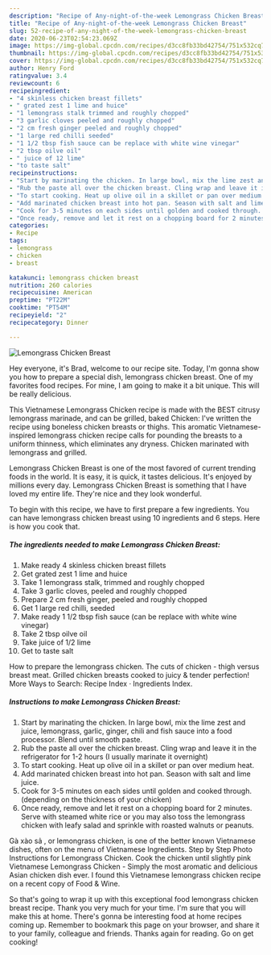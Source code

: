 ```yaml
---
description: "Recipe of Any-night-of-the-week Lemongrass Chicken Breast"
title: "Recipe of Any-night-of-the-week Lemongrass Chicken Breast"
slug: 52-recipe-of-any-night-of-the-week-lemongrass-chicken-breast
date: 2020-06-23T02:54:23.069Z
image: https://img-global.cpcdn.com/recipes/d3cc8fb33bd42754/751x532cq70/lemongrass-chicken-breast-recipe-main-photo.jpg
thumbnail: https://img-global.cpcdn.com/recipes/d3cc8fb33bd42754/751x532cq70/lemongrass-chicken-breast-recipe-main-photo.jpg
cover: https://img-global.cpcdn.com/recipes/d3cc8fb33bd42754/751x532cq70/lemongrass-chicken-breast-recipe-main-photo.jpg
author: Henry Ford
ratingvalue: 3.4
reviewcount: 6
recipeingredient:
- "4 skinless chicken breast fillets"
- " grated zest 1 lime and huice"
- "1 lemongrass stalk trimmed and roughly chopped"
- "3 garlic cloves peeled and roughly chopped"
- "2 cm fresh ginger peeled and roughly chopped"
- "1 large red chilli seeded"
- "1 1/2 tbsp fish sauce can be replace with white wine vinegar"
- "2 tbsp oilve oil"
- " juice of 12 lime"
- "to taste salt"
recipeinstructions:
- "Start by marinating the chicken. In large bowl, mix the lime zest and juice, lemongrass, garlic, ginger, chili and fish sauce into a food processor. Blend until smooth paste."
- "Rub the paste all over the chicken breast. Cling wrap and leave it in the refrigerator for 1-2 hours (I usually marinate it overnight)"
- "To start cooking. Heat up olive oil in a skillet or pan over medium heat."
- "Add marinated chicken breast into hot pan. Season with salt and lime juice."
- "Cook for 3-5 minutes on each sides until golden and cooked through. (depending on the thickness of your chicken)"
- "Once ready, remove and let it rest on a chopping board for 2 minutes. Serve with steamed white rice or you may also toss the lemongrass chicken with leafy salad and sprinkle with roasted walnuts or peanuts."
categories:
- Recipe
tags:
- lemongrass
- chicken
- breast

katakunci: lemongrass chicken breast 
nutrition: 260 calories
recipecuisine: American
preptime: "PT22M"
cooktime: "PT54M"
recipeyield: "2"
recipecategory: Dinner

---
```



![Lemongrass Chicken Breast](https://img-global.cpcdn.com/recipes/d3cc8fb33bd42754/751x532cq70/lemongrass-chicken-breast-recipe-main-photo.jpg)

Hey everyone, it's Brad, welcome to our recipe site. Today, I'm gonna show you how to prepare a special dish, lemongrass chicken breast. One of my favorites food recipes. For mine, I am going to make it a bit unique. This will be really delicious.

This Vietnamese Lemongrass Chicken recipe is made with the BEST citrusy lemongrass marinade, and can be grilled, baked Chicken: I&#39;ve written the recipe using boneless chicken breasts or thighs. This aromatic Vietnamese-inspired lemongrass chicken recipe calls for pounding the breasts to a uniform thinness, which eliminates any dryness. Chicken marinated with lemongrass and grilled.

Lemongrass Chicken Breast is one of the most favored of current trending foods in the world. It is easy, it is quick, it tastes delicious. It's enjoyed by millions every day. Lemongrass Chicken Breast is something that I have loved my entire life. They're nice and they look wonderful.


To begin with this recipe, we have to first prepare a few ingredients. You can have lemongrass chicken breast using 10 ingredients and 6 steps. Here is how you cook that.

<!--inarticleads1-->

##### The ingredients needed to make Lemongrass Chicken Breast:

1. Make ready 4 skinless chicken breast fillets
1. Get  grated zest 1 lime and huice
1. Take 1 lemongrass stalk, trimmed and roughly chopped
1. Take 3 garlic cloves, peeled and roughly chopped
1. Prepare 2 cm fresh ginger, peeled and roughly chopped
1. Get 1 large red chilli, seeded
1. Make ready 1 1/2 tbsp fish sauce (can be replace with white wine vinegar)
1. Take 2 tbsp oilve oil
1. Take  juice of 1/2 lime
1. Get to taste salt


How to prepare the lemongrass chicken. The cuts of chicken - thigh versus breast meat. Grilled chicken breasts cooked to juicy &amp; tender perfection! More Ways to Search: Recipe Index · Ingredients Index. 

<!--inarticleads2-->

##### Instructions to make Lemongrass Chicken Breast:

1. Start by marinating the chicken. In large bowl, mix the lime zest and juice, lemongrass, garlic, ginger, chili and fish sauce into a food processor. Blend until smooth paste.
1. Rub the paste all over the chicken breast. Cling wrap and leave it in the refrigerator for 1-2 hours (I usually marinate it overnight)
1. To start cooking. Heat up olive oil in a skillet or pan over medium heat.
1. Add marinated chicken breast into hot pan. Season with salt and lime juice.
1. Cook for 3-5 minutes on each sides until golden and cooked through. (depending on the thickness of your chicken)
1. Once ready, remove and let it rest on a chopping board for 2 minutes. Serve with steamed white rice or you may also toss the lemongrass chicken with leafy salad and sprinkle with roasted walnuts or peanuts.


Gà xào sả , or lemongrass chicken, is one of the better known Vietnamese dishes, often on the menu of Vietnamese Ingredients. Step by Step Photo Instructions for Lemongrass Chicken. Cook the chicken until slightly pink Vietnamese Lemongrass Chicken - Simply the most aromatic and delicious Asian chicken dish ever. I found this Vietnamese lemongrass chicken recipe on a recent copy of Food &amp; Wine. 

So that's going to wrap it up with this exceptional food lemongrass chicken breast recipe. Thank you very much for your time. I'm sure that you will make this at home. There's gonna be interesting food at home recipes coming up. Remember to bookmark this page on your browser, and share it to your family, colleague and friends. Thanks again for reading. Go on get cooking!
